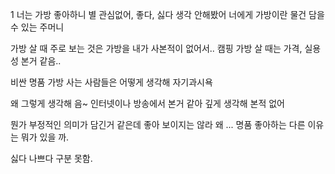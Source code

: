 1
너는 가방 좋아하니
  별 관심없어, 좋다, 싫다 생각 안해봤어
너에게 가방이란
   물건 담을 수 있는 주머니

가방 살 때 주로 보는 것은
 가방을 내가 사본적이 없어서..
  캠핑 가방 살 때는 가격, 실용성 본거 같음..

비싼 명품 가방 사는 사람들은 어떻게 생각해
 자기과시욕

왜 그렇게 생각해
  음~ 인터넷이나 방송에서 본거 같아
   깊게 생각해 본적 없어

뭔가 부정적인 의미가 담긴거 같은데
  좋아 보이지는 않라
왜
   ...
명품 좋아하는 다른 이유는 뭐가 있을 까.


싫다  나쁘다 구분 못함.

